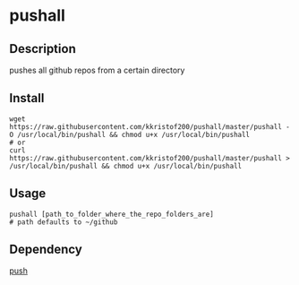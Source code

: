 # pushall

## Description
pushes all github repos from a certain directory

## Install
~~~~shell
wget https://raw.githubusercontent.com/kkristof200/pushall/master/pushall -O /usr/local/bin/pushall && chmod u+x /usr/local/bin/pushall
# or
curl https://raw.githubusercontent.com/kkristof200/pushall/master/pushall > /usr/local/bin/pushall && chmod u+x /usr/local/bin/pushall
~~~~

## Usage
~~~~shell
pushall [path_to_folder_where_the_repo_folders_are]
# path defaults to ~/github
~~~~

## Dependency
[push](https://raw.githubusercontent.com/kkristof200/push/master/push)
